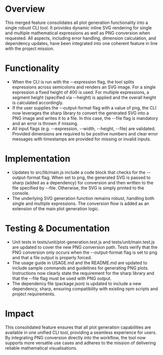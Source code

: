 # Overview
This merged feature consolidates all plot generation functionality into a single robust CLI tool. It provides dynamic inline SVG rendering for single and multiple mathematical expressions as well as PNG conversion when requested. All aspects, including error handling, dimension calculation, and dependency updates, have been integrated into one coherent feature in line with the project mission.

# Functionality
- When the CLI is run with the --expression flag, the tool splits expressions across semicolons and renders an SVG image. For a single expression a fixed height of 400 is used. For multiple expressions, a segment height (specified via --height) is applied and the overall height is calculated accordingly.
- If the user supplies the --output-format flag with a value of png, the CLI now leverages the sharp library to convert the generated SVG into a PNG image and writes it to a file. In this case, the --file flag is mandatory and an error is thrown if missing.
- All input flags (e.g. --expression, --width, --height, --file) are validated. Provided dimensions are required to be positive numbers and clear error messages with timestamps are provided for missing or invalid inputs.

# Implementation
- Updates to src/lib/main.js include a code block that checks for the --output-format flag. When set to png, the generated SVG is passed to sharp (added as a dependency) for conversion and then written to the file specified by --file. Otherwise, the SVG is simply printed to the console.
- The underlying SVG generation function remains robust, handling both single and multiple expressions. The conversion flow is added as an extension of the main plot generation logic.

# Testing & Documentation
- Unit tests in tests/unit/plot-generation.test.js and tests/unit/main.test.js are updated to cover the new PNG conversion path. Tests verify that the PNG conversion only occurs when the --output-format flag is set to png and that a file output is properly forced.
- The usage guide in USAGE.md and the README.md are updated to include sample commands and guidelines for generating PNG plots. Instructions now clearly state the requirement for the sharp library and that the --file flag must be used with PNG output.
- The dependency file (package.json) is updated to include a new dependency, sharp, ensuring compatibility with existing npm scripts and project requirements.

# Impact
This consolidated feature ensures that all plot generation capabilities are available in one unified CLI tool, providing a seamless experience for users. By integrating PNG conversion directly into the workflow, the tool now supports more versatile use cases and adheres to the mission of delivering reliable mathematical visualisations.